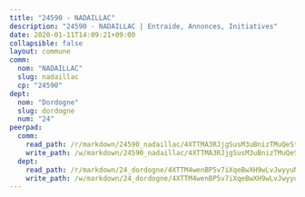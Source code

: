 ```yaml
---
title: "24590 - NADAILLAC"
description: "24590 - NADAILLAC | Entraide, Annonces, Initiatives"
date: 2020-01-11T14:09:21+09:00
collapsible: false
layout: commune
comm:
  nom: "NADAILLAC"
  slug: nadaillac
  cp: "24590"
dept:
  nom: "Dordogne"
  slug: dordogne
  num: "24"
peerpad:
  comm:
    read_path: /r/markdown/24590_nadaillac/4XTTMA3RJjgSusM3uBnizTMuQeStLjcUR2MHfAJxHBtbmKTmt
    write_path: /w/markdown/24590_nadaillac/4XTTMA3RJjgSusM3uBnizTMuQeStLjcUR2MHfAJxHBtbmKTmt-K3TgTiXgJwXmdpQF9Y2ZVGc8yteiXiNsjqTnrVrbyxs9NRQ6ugCjP3miknYv4aHpvSq1irrUeY7HkkjKm6LDjkWNo1H5njYHGVEw6kiTNxfCkrNv5ggLKUuojZyiJ35W3Rz528Ft
  dept:
    read_path: /r/markdown/24_dordogne/4XTTM4wenBP5v7iXqeBwXH9wLvJwyyuNKzLxRyGzSZXmCuzgg
    write_path: /w/markdown/24_dordogne/4XTTM4wenBP5v7iXqeBwXH9wLvJwyyuNKzLxRyGzSZXmCuzgg-K3TgUusQQUSAmJPXozCTSBeqjqksxkVWGVxtHwEFrs5RuocQr8weKG2oQg7MVeg2F9Hhv7ggtBiBU8D9pdXEPa9M67VU3BzgAG9BCtQw3VY3Xcxk2YSegk3iUXMkpicGxxJr7mWp
---
```


